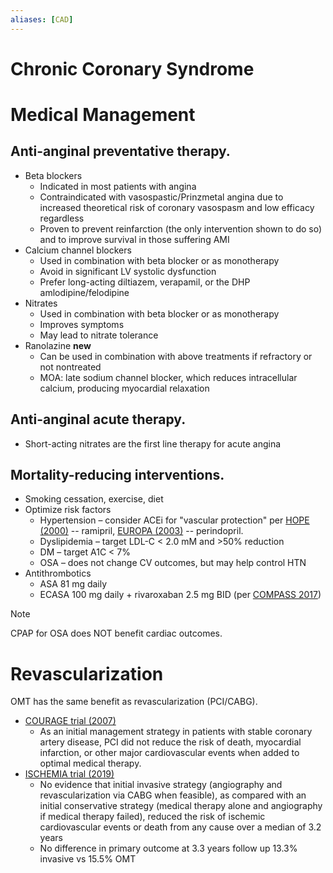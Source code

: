 ```yaml
---
aliases: [CAD]
---
```

# Chronic Coronary Syndrome
# Medical Management
## Anti-anginal preventative therapy.
-   Beta blockers
	-   Indicated in most patients with angina
	-   Contraindicated with vasospastic/Prinzmetal angina due to increased theoretical risk of coronary vasospasm and low efficacy regardless
	-   Proven to prevent reinfarction (the only intervention shown to do so) and to improve survival in those suffering AMI
-   Calcium channel blockers
	-   Used in combination with beta blocker or as monotherapy
	-   Avoid in significant LV systolic dysfunction
	-   Prefer long-acting diltiazem, verapamil, or the DHP amlodipine/felodipine
-   Nitrates
	-   Used in combination with beta blocker or as monotherapy
	-   Improves symptoms
	-   May lead to nitrate tolerance
-   Ranolazine **new**
	-   Can be used in combination with above treatments if refractory or not nontreated
	-   MOA: late sodium channel blocker, which reduces intracellular calcium, producing myocardial relaxation

## Anti-anginal acute therapy.
-   Short-acting nitrates are the first line therapy for acute angina

## Mortality-reducing interventions.
-   Smoking cessation, exercise, diet
-   Optimize risk factors
	-   Hypertension – consider ACEi for "vascular protection" per [HOPE (2000)](https://www.wikijournalclub.org/wiki/HOPE) -- ramipril, [EUROPA (2003)](https://www.wikijournalclub.org/wiki/EUROPA) -- perindopril.
	-   Dyslipidemia – target LDL-C < 2.0 mM and >50% reduction
	-   DM – target A1C < 7%
	-   OSA – does not change CV outcomes, but may help control HTN
-   Antithrombotics
	-   ASA 81 mg daily
	-   ECASA 100 mg daily + rivaroxaban 2.5 mg BID (per [COMPASS 2017](https://www.nejm.org/doi/full/10.1056/nejmoa1709118))

> [!NOTE]
> CPAP for OSA does NOT benefit cardiac outcomes.

# Revascularization
OMT has the same benefit as revascularization (PCI/CABG).

-   [COURAGE trial (2007)](https://www.nejm.org/doi/full/10.1056/nejmoa070829)
	-   As an initial management strategy in patients with stable coronary artery disease, PCI did not reduce the risk of death, myocardial infarction, or other major cardiovascular events when added to optimal medical therapy.
-   [ISCHEMIA trial (2019)](https://www.nejm.org/doi/full/10.1056/nejmoa1915922)
	-   No evidence that initial invasive strategy (angiography and revascularization via CABG when feasible), as compared with an initial conservative strategy (medical therapy alone and angiography if medical therapy failed), reduced the risk of ischemic cardiovascular events or death from any cause over a median of 3.2 years
	-   No difference in primary outcome at 3.3 years follow up 13.3% invasive vs 15.5% OMT